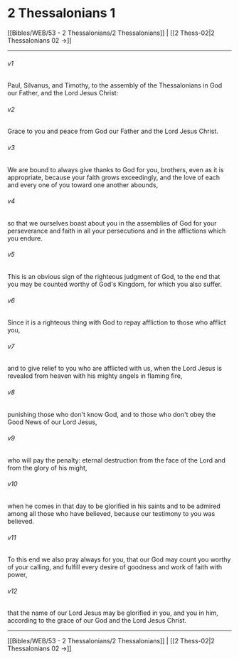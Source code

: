 # 2 Thessalonians 1

[[Bibles/WEB/53 - 2 Thessalonians/2 Thessalonians]] | [[2 Thess-02|2 Thessalonians 02 →]]
***



###### v1 
Paul, Silvanus, and Timothy, to the assembly of the Thessalonians in God our Father, and the Lord Jesus Christ: 

###### v2 
Grace to you and peace from God our Father and the Lord Jesus Christ. 

###### v3 
We are bound to always give thanks to God for you, brothers, even as it is appropriate, because your faith grows exceedingly, and the love of each and every one of you toward one another abounds, 

###### v4 
so that we ourselves boast about you in the assemblies of God for your perseverance and faith in all your persecutions and in the afflictions which you endure. 

###### v5 
This is an obvious sign of the righteous judgment of God, to the end that you may be counted worthy of God's Kingdom, for which you also suffer. 

###### v6 
Since it is a righteous thing with God to repay affliction to those who afflict you, 

###### v7 
and to give relief to you who are afflicted with us, when the Lord Jesus is revealed from heaven with his mighty angels in flaming fire, 

###### v8 
punishing those who don't know God, and to those who don't obey the Good News of our Lord Jesus, 

###### v9 
who will pay the penalty: eternal destruction from the face of the Lord and from the glory of his might, 

###### v10 
when he comes in that day to be glorified in his saints and to be admired among all those who have believed, because our testimony to you was believed. 

###### v11 
To this end we also pray always for you, that our God may count you worthy of your calling, and fulfill every desire of goodness and work of faith with power, 

###### v12 
that the name of our Lord Jesus may be glorified in you, and you in him, according to the grace of our God and the Lord Jesus Christ.

***
[[Bibles/WEB/53 - 2 Thessalonians/2 Thessalonians]] | [[2 Thess-02|2 Thessalonians 02 →]]

